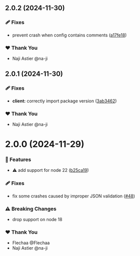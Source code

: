 ## 2.0.2 (2024-11-30)

### 🩹 Fixes

- prevent crash when config contains comments ([a17fe18](https://github.com/UnownHash/Rotom/commit/a17fe18))

### ❤️ Thank You

- Naji Astier @na-ji

## 2.0.1 (2024-11-30)

### 🩹 Fixes

- **client:** correctly import package version ([3ab3462](https://github.com/UnownHash/Rotom/commit/3ab3462))

### ❤️ Thank You

- Naji Astier @na-ji

# 2.0.0 (2024-11-29)

### 🚀 Features

- ⚠️ add support for node 22 ([b25ca19](https://github.com/UnownHash/Rotom/commit/b25ca19))

### 🩹 Fixes

- fix some crashes caused by improper JSON validation ([#48](https://github.com/UnownHash/Rotom/pull/48))

### ⚠️ Breaking Changes

- drop support on node 18

### ❤️ Thank You

- Flechaa @Flechaa
- Naji Astier @na-ji
